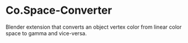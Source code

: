 # Co.Space-Converter
Blender extension that converts an object vertex color from linear color space to gamma and vice-versa.
